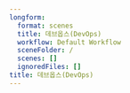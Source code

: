 ```yaml
---
longform:
  format: scenes
  title: 데브옵스(DevOps)
  workflow: Default Workflow
  sceneFolder: /
  scenes: []
  ignoredFiles: []
title: 데브옵스(DevOps)
---
```

